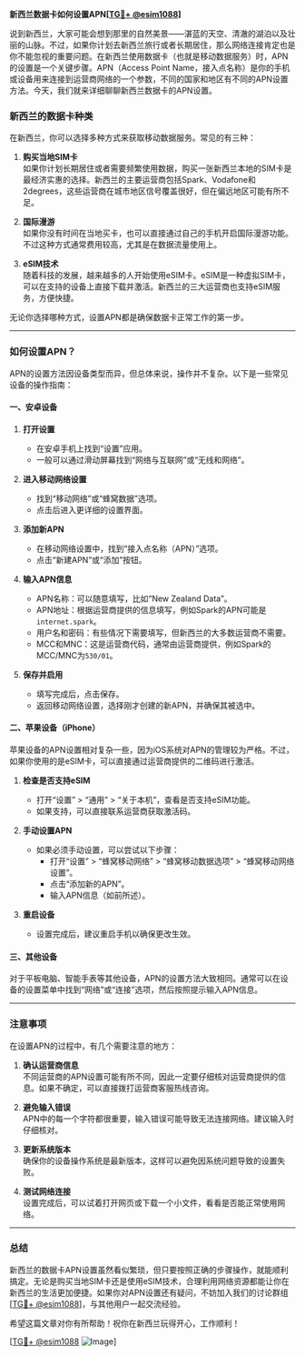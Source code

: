 **新西兰数据卡如何设置APN[[TG💪+ @esim1088](https://t.me/s/esim1088)]**

说到新西兰，大家可能会想到那里的自然美景——湛蓝的天空、清澈的湖泊以及壮丽的山脉。不过，如果你计划去新西兰旅行或者长期居住，那么网络连接肯定也是你不能忽视的重要问题。在新西兰使用数据卡（也就是移动数据服务）时，APN的设置是一个关键步骤。APN（Access Point Name，接入点名称）是你的手机或设备用来连接到运营商网络的一个参数，不同的国家和地区有不同的APN设置方法。今天，我们就来详细聊聊新西兰数据卡的APN设置。

### 新西兰的数据卡种类

在新西兰，你可以选择多种方式来获取移动数据服务。常见的有三种：

1. **购买当地SIM卡**  
   如果你计划长期居住或者需要频繁使用数据，购买一张新西兰本地的SIM卡是最经济实惠的选择。新西兰的主要运营商包括Spark、Vodafone和2degrees，这些运营商在城市地区信号覆盖很好，但在偏远地区可能有所不足。

2. **国际漫游**  
   如果你没有时间在当地买卡，也可以直接通过自己的手机开启国际漫游功能。不过这种方式通常费用较高，尤其是在数据流量使用上。

3. **eSIM技术**  
   随着科技的发展，越来越多的人开始使用eSIM卡。eSIM是一种虚拟SIM卡，可以在支持的设备上直接下载并激活。新西兰的三大运营商也支持eSIM服务，方便快捷。

无论你选择哪种方式，设置APN都是确保数据卡正常工作的第一步。

---

### 如何设置APN？

APN的设置方法因设备类型而异，但总体来说，操作并不复杂。以下是一些常见设备的操作指南：

#### 一、安卓设备

1. **打开设置**
   - 在安卓手机上找到“设置”应用。
   - 一般可以通过滑动屏幕找到“网络与互联网”或“无线和网络”。

2. **进入移动网络设置**
   - 找到“移动网络”或“蜂窝数据”选项。
   - 点击后进入更详细的设置界面。

3. **添加新APN**
   - 在移动网络设置中，找到“接入点名称（APN）”选项。
   - 点击“新建APN”或“添加”按钮。

4. **输入APN信息**
   - APN名称：可以随意填写，比如“New Zealand Data”。
   - APN地址：根据运营商提供的信息填写，例如Spark的APN可能是`internet.spark`。
   - 用户名和密码：有些情况下需要填写，但新西兰的大多数运营商不需要。
   - MCC和MNC：这是运营商代码，通常由运营商提供，例如Spark的MCC/MNC为`530/01`。

5. **保存并启用**
   - 填写完成后，点击保存。
   - 返回移动网络设置，选择刚才创建的新APN，并确保其被选中。

#### 二、苹果设备（iPhone）

苹果设备的APN设置相对复杂一些，因为iOS系统对APN的管理较为严格。不过，如果你使用的是eSIM卡，可以直接通过运营商提供的二维码进行激活。

1. **检查是否支持eSIM**
   - 打开“设置” > “通用” > “关于本机”，查看是否支持eSIM功能。
   - 如果支持，可以直接联系运营商获取激活码。

2. **手动设置APN**
   - 如果必须手动设置，可以尝试以下步骤：
     - 打开“设置” > “蜂窝移动网络” > “蜂窝移动数据选项” > “蜂窝移动网络设置”。
     - 点击“添加新的APN”。
     - 输入APN信息（如前所述）。

3. **重启设备**
   - 设置完成后，建议重启手机以确保更改生效。

#### 三、其他设备

对于平板电脑、智能手表等其他设备，APN的设置方法大致相同。通常可以在设备的设置菜单中找到“网络”或“连接”选项，然后按照提示输入APN信息。

---

### 注意事项

在设置APN的过程中，有几个需要注意的地方：

1. **确认运营商信息**  
   不同运营商的APN设置可能有所不同，因此一定要仔细核对运营商提供的信息。如果不确定，可以直接拨打运营商客服热线咨询。

2. **避免输入错误**  
   APN中的每一个字符都很重要，输入错误可能导致无法连接网络。建议输入时仔细核对。

3. **更新系统版本**  
   确保你的设备操作系统是最新版本，这样可以避免因系统问题导致的设置失败。

4. **测试网络连接**  
   设置完成后，可以试着打开网页或下载一个小文件，看看是否能正常使用网络。

---

### 总结

新西兰的数据卡APN设置虽然看似繁琐，但只要按照正确的步骤操作，就能顺利搞定。无论是购买当地SIM卡还是使用eSIM技术，合理利用网络资源都能让你在新西兰的生活更加便捷。如果你对APN设置还有疑问，不妨加入我们的讨论群组[[TG💪+ @esim1088](https://t.me/s/esim1088)]，与其他用户一起交流经验。

希望这篇文章对你有所帮助！祝你在新西兰玩得开心，工作顺利！

[[TG💪+ @esim1088](https://t.me/s/esim1088) ![Image](https://i.postimg.cc/4NQfJmqS/Snipaste-2025-05-13-00-14-12.png)]